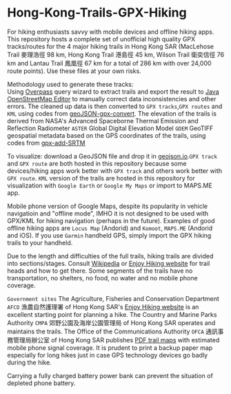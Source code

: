 # Hong-Kong-Trails-GPX-Hiking
For hiking enthusiasts savvy with mobile devices and offline hiking apps. This repository hosts a complete set of unofficial high quality GPX tracks/routes for the 4 major hiking trails in Hong Kong SAR (MacLehose Trail 麥理浩徑 98 km, Hong Kong Trail 港島徑 45 km, Wilson Trail 衛奕信徑 76 km and Lantau Trail 鳳凰徑 67 km for a total of 286 km with over 24,000 route points). Use these files at your own risks.

Methodology used to generate these tracks:<br>
Using [Overpass](https://www.overpass-turbo.eu) query wizard to extract trails and export the result to [Java OpenStreetMap Editor](https://josm.openstreetmap.de/) to manually correct data inconsistencies and other errors. The cleaned up data is then converted to `GPX tracks`,`GPX routes` and `KML` using codes from [geoJSON-gpx-convert](https://github.com/nicholas-fong/geoJSON-gpx-convert). The elevation of the trails is derived from NASA's Advanced Spaceborne Thermal Emission and Reflection Radiometer `ASTER` Global Digital Elevation Model `GDEM` GeoTIFF geospatial metadata based on the GPS coordinates of the trails, using codes from [gpx-add-SRTM](https://github.com/nicholas-fong/gpx-add-SRTM)

To visualize: download a GeoJSON file and drop it in [geojson.io](https://geojson.io).`GPX track` and `GPX route` are both hosted in this repository because some devices/hiking apps work better with `GPX track` and others work better with `GPX route`. `KML` version of the trails are hosted in this repository for visualization with `Google Earth` or `Google My Maps` or import to MAPS.ME app.

Mobile phone version of Google Maps, despite its popularity in vehicle navigatioin and "offline mode", IMHO it is not designed to be used with GPX/KML for hiking navigation (perhaps in the future). Examples of good offline hiking apps are `Locus Map` (Andorid) and `Komoot`, `MAPS.ME` (Andorid and iOS). If you use `Garmin` handheld GPS, simply import the GPX hiking trails to your handheld.

Due to the length and difficulties of the full trails, hiking trails are divided into sections/stages. Consult [Wikipedia](https://en.wikipedia.org/wiki/List_of_hiking_trails_in_Hong_Kong) or [Enjoy Hiking website](https://www.hiking.gov.hk) for trail heads and how to get there. Some segments of the trails have no transportation, no shelters, no food, no water and no mobile phone coverage.

`Government sites` The Agriculture, Fisheries and Conservation Department `AFCD` 漁農自然護理署 of Hong Kong SAR's [Enjoy Hiking website](https://www.hiking.gov.hk) is an excellent starting point for planning a hike. The Country and Marine Parks Authority `CMPA` 郊野公園及海岸公園管理局 of Hong Kong SAR operates and maintains the trails.
The Office of the Communications Authority `OFCA` 通訊事務管理局辦公室 of Hong Kong SAR publishes [PDF trail maps](https://www.ofca.gov.hk/en/consumer_focus/guide/safety/country_parks/coverage_survey/digital_map/index.html) with estimated mobile phone signal coverage. It is prudent to print a backup paper map especially for long hikes just in case GPS technology devices go badly during the hike. 

Carrying a fully charged battery power bank can prevent the situation of depleted phone battery.
